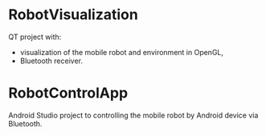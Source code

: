 # RobotVisualization

QT project with:
- visualization of the mobile robot and environment in OpenGL,
- Bluetooth receiver.

# RobotControlApp

Android Studio project to controlling the mobile robot by Android device via Bluetooth. 
